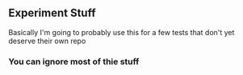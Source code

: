 ## Experiment Stuff

Basically I'm going to probably use this for a few tests that don't yet deserve their own repo

### You can ignore most of thie stuff


